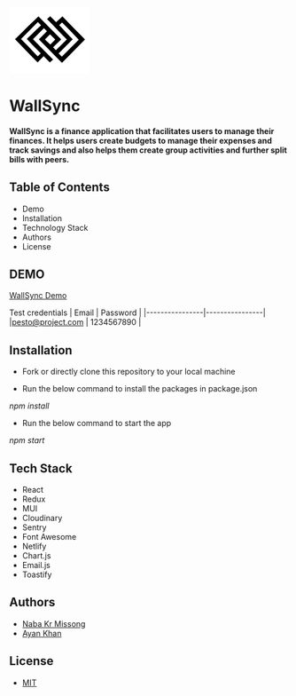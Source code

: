 ![alt text](./client/src/assets/LogoWallsync.png)

# **WallSync**

#### WallSync is a finance application that facilitates users to manage their finances. It helps users create budgets to manage their expenses and track savings and also helps them create group activities and further split bills with peers.

## Table of Contents

- Demo
- Installation
- Technology Stack
- Authors
- License

## DEMO

[WallSync Demo](https://wallsyncapp.netlify.app/)

Test credentials
| Email | Password |
|----------------|----------------|
|pesto@project.com | 1234567890 |

## Installation

- Fork or directly clone this repository to your local machine

- Run the below command to install the packages in package.json

_npm install_

- Run the below command to start the app

_npm start_

## Tech Stack

- React
- Redux
- MUI
- Cloudinary
- Sentry
- Font Awesome
- Netlify
- Chart.js
- Email.js
- Toastify

## Authors

- [Naba Kr Missong](https://github.com/mrmissong)
- [Ayan Khan](https://github.com/ayankhan21)

## License

- [MIT](https://opensource.org/license/mit/)
